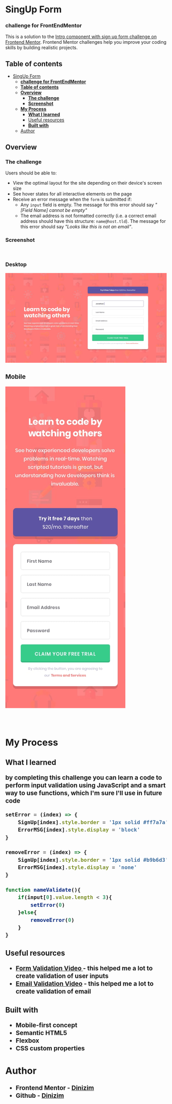 # SingUp Form
### **challenge for FrontEndMentor**

This is a solution to the [Intro component with sign up form challenge on Frontend Mentor](https://www.frontendmentor.io/challenges/intro-component-with-signup-form-5cf91bd49edda32581d28fd1). Frontend Mentor challenges help you improve your coding skills by building realistic projects. 

## **Table of contents**

- [SingUp Form](#singup-form)
    - [**challenge for FrontEndMentor**](#challenge-for-frontendmentor)
  - [**Table of contents**](#table-of-contents)
  - [**Overview**](#overview)
    - [**The challenge**](#the-challenge)
    - [**Screenshot**](#screenshot)
  - [**My Process**](#my-process)
    - [**What I learned**](#what-i-learned)
    - [Useful resources](#useful-resources)
    - [**Built with**](#built-with)
  - [Author](#author)

## **Overview**

### **The challenge**

Users should be able to:

- View the optimal layout for the site depending on their device's screen size
- See hover states for all interactive elements on the page
- Receive an error message when the `form` is submitted if:
  - Any `input` field is empty. The message for this error should say *"[Field Name] cannot be empty"*
  - The email address is not formatted correctly (i.e. a correct email address should have this structure: `name@host.tld`). The message for this error should say *"Looks like this is not an email"*.


### **Screenshot**
<br>

<h3> <strong> Desktop

![Challege](assets/images/design/desktop-design.jpg)

<h3> <strong> Mobile

![Challege](assets/images/design/mobile-design.jpg)

<br>

## **My Process**
  ### **What I learned**
 
by completing this challenge you can learn a code to perform input validation using JavaScript and a smart way to use functions, which I'm sure I'll use in future code


```js
setError = (index) => {
    SignUp[index].style.border = '1px solid #ff7a7a'
    ErrorMSG[index].style.display = 'block'
}

removeError = (index) => {
    SignUp[index].style.border = '1px solid #b9b6d3'
    ErrorMSG[index].style.display = 'none'
}

function nameValidate(){
    if(input[0].value.length < 3){
        setError(0)
    }else{
        removeError(0)
    }
}  

```
### Useful resources

- [Form Validation Video ](https://youtu.be/YcTkoIAi0Bg) - this helped me a lot to create validation of user inputs
- [Email Validation Video](https://youtu.be/0EHlU55ZfbA) - this helped me a lot to create validation of email 	




### **Built with**


- Mobile-first concept
- Semantic HTML5 
- Flexbox
- CSS custom properties

## Author

- Frontend Mentor - [Dinizim](https://www.frontendmentor.io/profile/Dinizim)
- Github - [Dinizim](https://github.com/Dinizim)